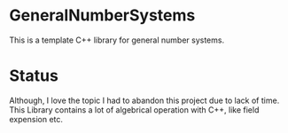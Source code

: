# GeneralNumberSystems
This is a template C++ library for general number systems.  

# Status
Although, I love the topic I had to abandon this project due to lack of time. This Library contains a lot of algebrical operation with C++, like field expension etc.
